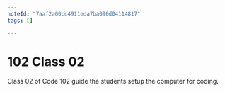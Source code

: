 ```yaml
---
noteId: "7aaf2a00cd4911eda7ba090d04114817"
tags: []

---
```


# 102 Class 02

Class 02 of Code 102 guide the students setup the computer for coding. 